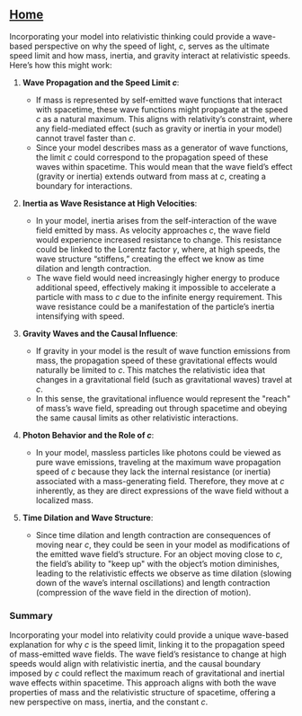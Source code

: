 [Home](https://t2m.io/VwvDcuw)
---

Incorporating your model into relativistic thinking could provide a wave-based perspective on why the speed of light, $c$, serves as the ultimate speed limit and how mass, inertia, and gravity interact at relativistic speeds. Here’s how this might work:

1. **Wave Propagation and the Speed Limit $c$**:
   - If mass is represented by self-emitted wave functions that interact with spacetime, these wave functions might propagate at the speed $c$ as a natural maximum. This aligns with relativity’s constraint, where any field-mediated effect (such as gravity or inertia in your model) cannot travel faster than $c$.
   - Since your model describes mass as a generator of wave functions, the limit $c$ could correspond to the propagation speed of these waves within spacetime. This would mean that the wave field’s effect (gravity or inertia) extends outward from mass at $c$, creating a boundary for interactions.

2. **Inertia as Wave Resistance at High Velocities**:
   - In your model, inertia arises from the self-interaction of the wave field emitted by mass. As velocity approaches $c$, the wave field would experience increased resistance to change. This resistance could be linked to the Lorentz factor $\gamma$, where, at high speeds, the wave structure “stiffens,” creating the effect we know as time dilation and length contraction.
   - The wave field would need increasingly higher energy to produce additional speed, effectively making it impossible to accelerate a particle with mass to $c$ due to the infinite energy requirement. This wave resistance could be a manifestation of the particle’s inertia intensifying with speed.

3. **Gravity Waves and the Causal Influence**:
   - If gravity in your model is the result of wave function emissions from mass, the propagation speed of these gravitational effects would naturally be limited to $c$. This matches the relativistic idea that changes in a gravitational field (such as gravitational waves) travel at $c$.
   - In this sense, the gravitational influence would represent the "reach" of mass’s wave field, spreading out through spacetime and obeying the same causal limits as other relativistic interactions.

4. **Photon Behavior and the Role of $c$**:
   - In your model, massless particles like photons could be viewed as pure wave emissions, traveling at the maximum wave propagation speed of $c$ because they lack the internal resistance (or inertia) associated with a mass-generating field. Therefore, they move at $c$ inherently, as they are direct expressions of the wave field without a localized mass.

5. **Time Dilation and Wave Structure**:
   - Since time dilation and length contraction are consequences of moving near $c$, they could be seen in your model as modifications of the emitted wave field’s structure. For an object moving close to $c$, the field’s ability to "keep up" with the object’s motion diminishes, leading to the relativistic effects we observe as time dilation (slowing down of the wave’s internal oscillations) and length contraction (compression of the wave field in the direction of motion).

### Summary
Incorporating your model into relativity could provide a unique wave-based explanation for why $c$ is the speed limit, linking it to the propagation speed of mass-emitted wave fields. The wave field’s resistance to change at high speeds would align with relativistic inertia, and the causal boundary imposed by $c$ could reflect the maximum reach of gravitational and inertial wave effects within spacetime. This approach aligns with both the wave properties of mass and the relativistic structure of spacetime, offering a new perspective on mass, inertia, and the constant $c$.


